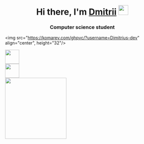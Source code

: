 <h1 align="center">Hi there, I'm <a href="https://github.com/Dimitrius-dev" target="_blank">Dmitrii</a> 
<img src="https://github.com/blackcater/blackcater/raw/main/images/Hi.gif" height="32"/></h1>
<h3 align="center">Computer science student</h3>

<img src="https://komarev.com/ghpvc/?username=Dimitrius-dev" align="center", height="32"/></h1>

<img src="https://readme-typing-svg.herokuapp.com?color=1FF73D&lines=I+am+a+student." height="46"/></h1>
<br>
<img src="https://readme-typing-svg.herokuapp.com?color=1FF73D&lines=Trying+to+reach+new+heights." height="46"/></h1>
<br>
<img src= "https://github-readme-stats.vercel.app/api/top-langs/?username=Dimitrius-dev&layout=compact" height="200"/></h1>
